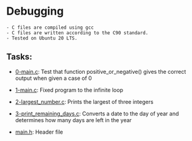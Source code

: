 # Debugging

	- C files are compiled using gcc
	- C files are written according to the C90 standard.
	- Tested on Ubuntu 20 LTS.
## Tasks:

- [0-main.c](https://github.com/Callistus25/alx-low_level_programming/blob/master/0x03-debugging/0-main.c): Test that function positive_or_negative() gives the correct output when given a case of 0

- [1-main.c](https://github.com/Callistus25/alx-low_level_programming/blob/master/0x03-debugging/1-main.c): Fixed program to the infinite loop

- [2-largest_number.c](https://github.com/Callistus25/alx-low_level_programming/blob/master/0x03-debugging/2-largest_number.c): Prints the largest of three integers

- [3-print_remaining_days.c](https://github.com/Callistus25/alx-low_level_programming/blob/master/0x03-debugging/3-print_remaining_days.c): Converts a date to the day of year and determines how many days are left in the year

- [main.h](https://github.com/Callistus25/alx-low_level_programming/blob/master/0x03-debugging/main.h): Header file
